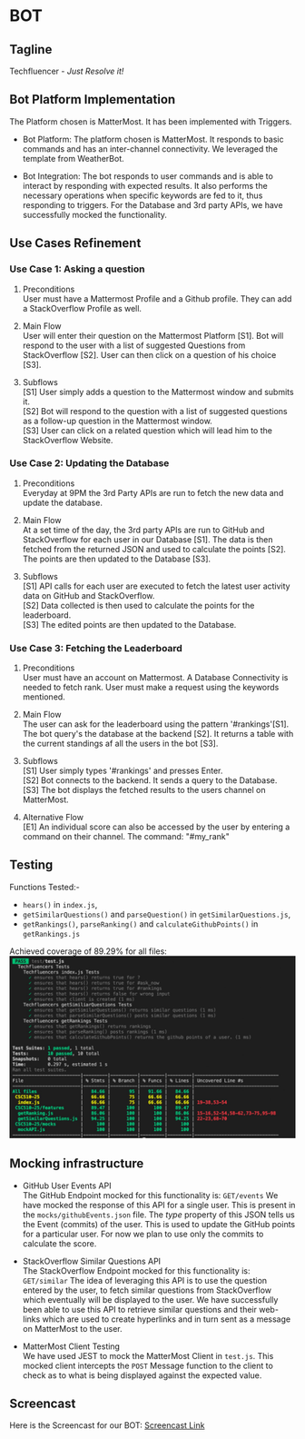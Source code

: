 # BOT

## Tagline
Techfluencer - *Just Resolve it!*

## Bot Platform Implementation
The Platform chosen is MatterMost.
It has been implemented with Triggers.

* Bot Platform: The platform chosen is MatterMost. It responds to basic commands and has an inter-channel connectivity. We leveraged the template from WeatherBot.

* Bot Integration: The bot responds to user commands and is able to interact by responding with expected results. It also performs the necessary operations when specific keywords are fed to it, thus responding to triggers. For the Database and 3rd party APIs, we have successfully mocked the functionality.   

## Use Cases Refinement
###  Use Case 1: Asking a question
1. Preconditions  
User must have a Mattermost Profile and a Github profile. They can add a StackOverflow Profile as well.

2. Main Flow    
User will enter their question on the Mattermost Platform [S1]. Bot will respond to the user with a list of suggested Questions from StackOverflow [S2]. User can then click on a question of his choice [S3].  
	  
3. Subflows  
[S1] User simply adds a question to the Mattermost window and submits it.  
[S2] Bot will respond to the question with a list of suggested questions as a follow-up question in the Mattermost window.  
[S3] User can click on a related question which will lead him to the StackOverflow Website.  

###  Use Case 2: Updating the Database
1. Preconditions  
Everyday at 9PM the 3rd Party APIs are run to fetch the new data and update the database.

2. Main Flow   
At a set time of the day, the 3rd party APIs are run to GitHub and StackOverflow for each user in our Database [S1]. The data is then fetched from the returned JSON and used to calculate the points [S2]. The points are then updated to the Database [S3].

3. Subflows  
[S1] API calls for each user are executed to fetch the latest user activity data on GitHub and StackOverflow.  
[S2] Data collected is then used to calculate the points for the leaderboard.  
[S3] The edited points are then updated to the Database.  

###  Use Case 3: Fetching the Leaderboard
1. Preconditions  
User must have an account on Mattermost. A Database Connectivity is needed to fetch rank. User must make a request using the keywords mentioned.
2. Main Flow  
The user can ask for the leaderboard using the pattern '#rankings'[S1]. The bot query's the database at the backend [S2]. It returns a table with the current standings af all the users in the bot [S3].  

3. Subflows  
[S1] User simply types '#rankings' and presses Enter.  
[S2] Bot connects to the backend. It sends a query to the Database.  
[S3] The bot displays the fetched results to the users channel on MatterMost.  

4. Alternative Flow  
   [E1] An individual score can also be accessed by the user by entering a command on their channel. The command: "#my_rank"

## Testing
Functions Tested:-
* `hears()` in `index.js`,
* `getSimilarQuestions()` and `parseQuestion()` in `getSimilarQuestions.js`,
* `getRankings()`, `parseRanking()` and `calculateGithubPoints()` in `getRankings.js`  

Achieved coverage of 89.29% for all files:
<img src="./images/test_image.jpeg">

## Mocking infrastructure   

* GitHub User Events API   
The GitHub Endpoint mocked for this functionality is: `GET/events`
We have mocked the response of this API for a single user. This is present in the `mocks/githubEvents.json` file. The *type* property of this JSON tells us the Event (commits) of the user. This is used to update the GitHub points for a particular user. For now we plan to use only the commits to calculate the score.

* StackOverflow Similar Questions API   
The StackOverflow Endpoint mocked for this functionality is: `GET/similar`
The idea of leveraging this API is to use the question entered by the user, to fetch similar questions from StackOverflow which eventually will be displayed to the user. We have successfully been able to use this API to retrieve similar questions and their web-links which are used to create hyperlinks and in turn sent as a message on MatterMost to the user.

* MatterMost Client Testing   
We have used JEST to mock the MatterMost Client in `test.js`. This mocked client intercepts the `POST` Message function to the client to check as to what is being displayed against the expected value.

## Screencast
Here is the Screencast for our BOT:
[Screencast Link](https://drive.google.com/file/d/19JsI0dDRKvMEPIHXtWMLfY5kvIO0O6aO/view?usp=sharing)
